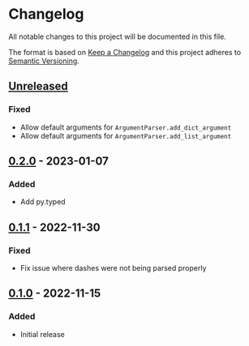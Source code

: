 Changelog
=========
All notable changes to this project will be documented in this file.

The format is based on [Keep a Changelog](http://keepachangelog.com/en/1.0.0/)
and this project adheres to [Semantic Versioning](http://semver.org/spec/v2.0.0.html).

[Unreleased](https://github.com/jshwi/arcon/compare/v0.2.0...HEAD)
------------------------------------------------------------------------
### Fixed
- Allow default arguments for `ArgumentParser.add_dict_argument`
- Allow default arguments for `ArgumentParser.add_list_argument`

[0.2.0](https://github.com/jshwi/arcon/releases/tag/v0.2.0) - 2023-01-07
------------------------------------------------------------------------
### Added
- Add py.typed

[0.1.1](https://github.com/jshwi/arcon/releases/tag/v0.1.1) - 2022-11-30
------------------------------------------------------------------------
### Fixed
- Fix issue where dashes were not being parsed properly

[0.1.0](https://github.com/jshwi/arcon/releases/tag/v0.1.0) - 2022-11-15
------------------------------------------------------------------------
### Added
- Initial release
